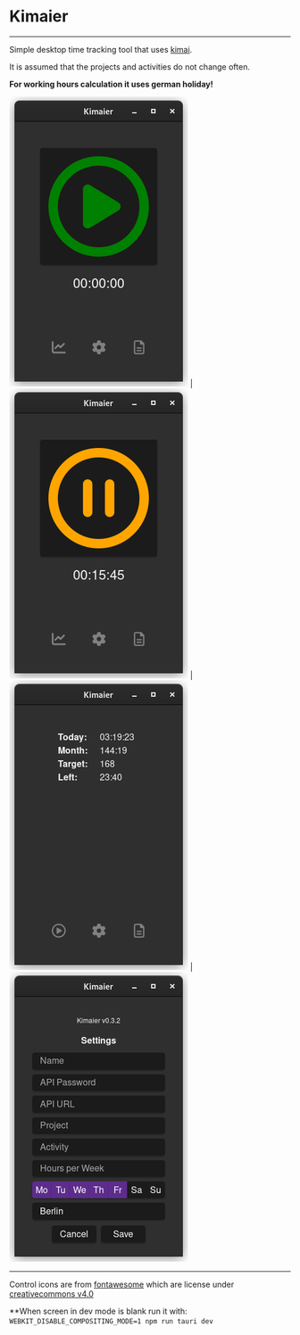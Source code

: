 # Kimaier
---

Simple desktop time tracking tool that uses [kimai](https://www.kimai.org/de/).

It is assumed that the projects and activities do not change often.

**For working hours calculation it uses german holiday!**

![start](/docs/start.png) | ![pause](/docs/pause.png) | ![stats](/docs/stats.png) | ![settings](/docs/settings.png)

---

Control icons are from [fontawesome](https://fontawesome.com) which are license under [creativecommons v4.0](https://creativecommons.org/licenses/by/4.0/)

**When screen in dev mode is blank run it with: `WEBKIT_DISABLE_COMPOSITING_MODE=1 npm run tauri dev`

